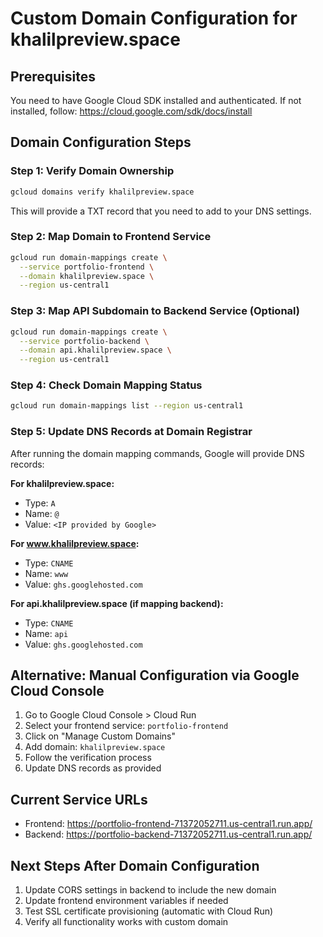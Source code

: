 # Custom Domain Configuration for khalilpreview.space

## Prerequisites
You need to have Google Cloud SDK installed and authenticated. If not installed, follow:
https://cloud.google.com/sdk/docs/install

## Domain Configuration Steps

### Step 1: Verify Domain Ownership
```bash
gcloud domains verify khalilpreview.space
```
This will provide a TXT record that you need to add to your DNS settings.

### Step 2: Map Domain to Frontend Service
```bash
gcloud run domain-mappings create \
  --service portfolio-frontend \
  --domain khalilpreview.space \
  --region us-central1
```

### Step 3: Map API Subdomain to Backend Service (Optional)
```bash
gcloud run domain-mappings create \
  --service portfolio-backend \
  --domain api.khalilpreview.space \
  --region us-central1
```

### Step 4: Check Domain Mapping Status
```bash
gcloud run domain-mappings list --region us-central1
```

### Step 5: Update DNS Records at Domain Registrar
After running the domain mapping commands, Google will provide DNS records:

**For khalilpreview.space:**
- Type: `A`
- Name: `@` 
- Value: `<IP provided by Google>`

**For www.khalilpreview.space:**
- Type: `CNAME`
- Name: `www`
- Value: `ghs.googlehosted.com`

**For api.khalilpreview.space (if mapping backend):**  
- Type: `CNAME`
- Name: `api`
- Value: `ghs.googlehosted.com`

## Alternative: Manual Configuration via Google Cloud Console

1. Go to Google Cloud Console > Cloud Run
2. Select your frontend service: `portfolio-frontend`
3. Click on "Manage Custom Domains" 
4. Add domain: `khalilpreview.space`
5. Follow the verification process
6. Update DNS records as provided

## Current Service URLs
- Frontend: https://portfolio-frontend-71372052711.us-central1.run.app/
- Backend: https://portfolio-backend-71372052711.us-central1.run.app/

## Next Steps After Domain Configuration
1. Update CORS settings in backend to include the new domain
2. Update frontend environment variables if needed
3. Test SSL certificate provisioning (automatic with Cloud Run)
4. Verify all functionality works with custom domain